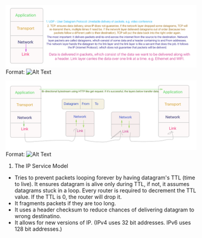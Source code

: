 ![overview](img/4-layer-overview.png?raw=true)
Format: ![Alt Text](url)

![detail](img/layer-detail.png?raw=true)
Format: ![Alt Text](url)

1. The IP Service Model
* Tries to prevent packets looping forever by having datagram's TTL (time to live). It ensures datagram is alive only during TTL, if not, it assumes datagrams stuck in a loop. Every router is required to decrement the TTL value. If the TTL is 0, the router will drop it. 
* It fragments packets if they are too long. 
* It uses a header checksum to reduce chances of delivering datagram to wrong destinatino. 
* It allows for new versions of IP. (IPv4 uses 32 bit addresses. IPv6 uses 128 bit addresses.)

